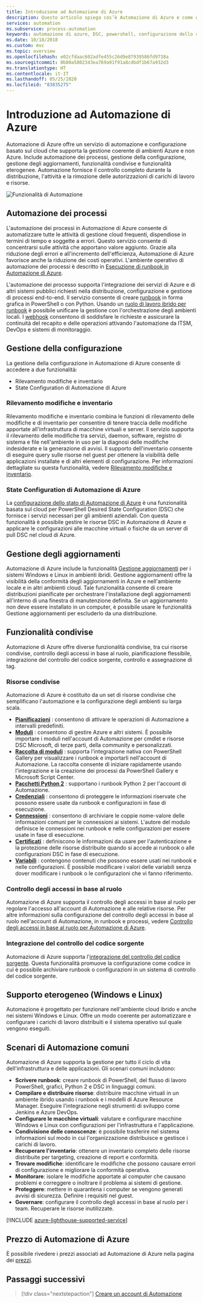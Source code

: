 ```yaml
---
title: Introduzione ad Automazione di Azure
description: Questo articolo spiega cos’è Automazione di Azure e come utilizzarla per automatizzare il ciclo di vita dell'infrastruttura e delle applicazioni.
services: automation
ms.subservice: process-automation
keywords: automazione di azure, DSC, powershell, configurazione dello stato, gestione aggiornamenti, rilevamento modifiche, DSC, inventario, runbook, python, grafico
ms.date: 10/18/2018
ms.custom: mvc
ms.topic: overview
ms.openlocfilehash: e02cfdaac602adfe455c26d9e87939586fd9738a
ms.sourcegitcommit: 0b80a5802343ea769a91f91a8cdbdf1b67a932d3
ms.translationtype: HT
ms.contentlocale: it-IT
ms.lasthandoff: 05/25/2020
ms.locfileid: "83835275"
---
```

# <a name="an-introduction-to-azure-automation"></a>Introduzione ad Automazione di Azure

Automazione di Azure offre un servizio di automazione e configurazione basato sul cloud che supporta la gestione coerente di ambienti Azure e non Azure. Include automazione dei processi, gestione della configurazione, gestione degli aggiornamenti, funzionalità condivise e funzionalità eterogenee. Automazione fornisce il controllo completo durante la distribuzione, l'attività e la rimozione delle autorizzazioni di carichi di lavoro e risorse.

![Funzionalità di Automazione](media/automation-overview/automation-overview.png)

## <a name="process-automation"></a>Automazione dei processi

L'automazione dei processi in Automazione di Azure consente di automatizzare tutte le attività di gestione cloud frequenti, dispendiose in termini di tempo e soggette a errori. Questo servizio consente di concentrarsi sulle attività che apportano valore aggiunto. Grazie alla riduzione degli errori e all'incremento dell'efficienza, Automazione di Azure favorisce anche la riduzione dei costi operativi. L'ambiente operativo di automazione dei processi è descritto in [Esecuzione di runbook in Automazione di Azure](automation-runbook-execution.md).

L'automazione dei processo supporta l'integrazione dei servizi di Azure e di altri sistemi pubblici richiesti nella distribuzione, configurazione e gestione di processi end-to-end. Il servizio consente di creare [runbook](automation-runbook-types.md) in forma grafica in PowerShell o con Python. Usando un [ruolo di lavoro ibrido per runbook](automation-hybrid-runbook-worker.md) è possibile unificare la gestione con l'orchestrazione degli ambienti locali. I [webhook](automation-webhooks.md) consentono di soddisfare le richieste e assicurare la continuità del recapito e delle operazioni attivando l'automazione da ITSM, DevOps e sistemi di monitoraggio. 

## <a name="configuration-management"></a>Gestione della configurazione

La gestione della configurazione in Automazione di Azure consente di accedere a due funzionalità:

* Rilevamento modifiche e inventario
* State Configuration di Automazione di Azure

### <a name="change-tracking-and-inventory"></a>Rilevamento modifiche e inventario

Rilevamento modifiche e inventario combina le funzioni di rilevamento delle modifiche e di inventario per consentire di tenere traccia delle modifiche apportate all'infrastruttura di macchine virtuali e server. Il servizio supporta il rilevamento delle modifiche tra servizi, daemon, software, registro di sistema e file nell'ambiente in uso per la diagnosi delle modifiche indesiderate e la generazione di avvisi. Il supporto dell'inventario consente di eseguire query sulle risorse nel guest per ottenere la visibilità delle applicazioni installate e di altri elementi di configurazione. Per informazioni dettagliate su questa funzionalità, vedere [Rilevamento modifiche e inventario](change-tracking.md).

### <a name="azure-automation-state-configuration"></a>State Configuration di Automazione di Azure

La [configurazione dello stato di Automazione di Azure](automation-dsc-overview.md) è una funzionalità basata sul cloud per PowerShell Desired State Configuration (DSC) che fornisce i servizi necessari per gli ambienti aziendali. Con questa funzionalità è possibile gestire le risorse DSC in Automazione di Azure e applicare le configurazioni alle macchine virtuali o fisiche da un server di pull DSC nel cloud di Azure. 

## <a name="update-management"></a>Gestione degli aggiornamenti

Automazione di Azure include la funzionalità [Gestione aggiornamenti](automation-update-management.md) per i sistemi Windows e Linux in ambienti ibridi. Gestione aggiornamenti offre la visibilità della conformità degli aggiornamenti in Azure e nell'ambiente locale e in altri ambienti cloud. Tale funzionalità consente di creare distribuzioni pianificate per orchestrare l'installazione degli aggiornamenti all'interno di una finestra di manutenzione definita. Se un aggiornamento non deve essere installato in un computer, è possibile usare le funzionalità Gestione aggiornamenti per escluderlo da una distribuzione.

## <a name="shared-capabilities"></a>Funzionalità condivise

Automazione di Azure offre diverse funzionalità condivise, tra cui risorse condivise, controllo degli accessi in base al ruolo, pianificazione flessibile, integrazione del controllo del codice sorgente, controllo e assegnazione di tag.

### <a name="shared-resources"></a><a name="shared-resources"></a>Risorse condivise

Automazione di Azure è costituito da un set di risorse condivise che semplificano l'automazione e la configurazione degli ambienti su larga scala.

* **[Pianificazioni](automation-schedules.md)** : consentono di attivare le operazioni di Automazione a intervalli predefiniti.
* **[Moduli](automation-integration-modules.md)** : consentono di gestire Azure e altri sistemi. È possibile importare i moduli nell'account di Automazione per cmdlet e risorse DSC Microsoft, di terze parti, della community e personalizzati.
* **[Raccolta di moduli](automation-runbook-gallery.md)** : supporta l'integrazione nativa con PowerShell Gallery per visualizzare i runbook e importarli nell'account di Automazione. La raccolta consente di iniziare rapidamente usando l'integrazione e la creazione dei processi da PowerShell Gallery e Microsoft Script Center.
* **[Pacchetti Python 2](python-packages.md)** : supportano i runbook Python 2 per l'account di Automazione.
* **[Credenziali](automation-credentials.md)** : consentono di proteggere le informazioni riservate che possono essere usate da runbook e configurazioni in fase di esecuzione.
* **[Connessioni](automation-connections.md)** : consentono di archiviare le coppie nome-valore delle informazioni comuni per le connessioni ai sistemi. L'autore del modulo definisce le connessioni nei runbook e nelle configurazioni per essere usate in fase di esecuzione.
* **[Certificati](automation-certificates.md)** : definiscono le informazioni da usare per l'autenticazione e la protezione delle risorse distribuite quando si accede ai runbook o alle configurazioni DSC in fase di esecuzione. 
* **[Variabili](automation-variables.md)** : contengono contenuti che possono essere usati nei runbook e nelle configurazioni. È possibile modificare i valori delle variabili senza dover modificare i runbook o le configurazioni che vi fanno riferimento.

### <a name="role-based-access-control"></a>Controllo degli accessi in base al ruolo

Automazione di Azure supporta il controllo degli accessi in base al ruolo per regolare l'accesso all'account di Automazione e alle relative risorse. Per altre informazioni sulla configurazione del controllo degli accessi in base al ruolo nell'account di Automazione, in runbook e processi, vedere [Controllo degli accessi in base al ruolo per Automazione di Azure](automation-role-based-access-control.md).

### <a name="source-control-integration"></a>Integrazione del controllo del codice sorgente

Automazione di Azure supporta l'[integrazione del controllo del codice sorgente](source-control-integration.md). Questa funzionalità promuove la configurazione come codice in cui è possibile archiviare runbook o configurazioni in un sistema di controllo del codice sorgente.

## <a name="heterogeneous-support-windows-and-linux"></a>Supporto eterogeneo (Windows e Linux)

Automazione è progettato per funzionare nell'ambiente cloud ibrido e anche nei sistemi Windows e Linux. Offre un modo coerente per automatizzare e configurare i carichi di lavoro distribuiti e il sistema operativo sul quale vengono eseguiti.

## <a name="common-scenarios-for-automation"></a>Scenari di Automazione comuni

Automazione di Azure supporta la gestione per tutto il ciclo di vita dell'infrastruttura e delle applicazioni. Gli scenari comuni includono:

* **Scrivere runbook**: creare runbook di PowerShell, del flusso di lavoro PowerShell, grafici, Python 2 e DSC in linguaggi comuni. 
* **Compilare e distribuire risorse**: distribuire macchine virtuali in un ambiente ibrido usando i runbook e i modelli di Azure Resource Manager. Eseguire l'integrazione negli strumenti di sviluppo come Jenkins e Azure DevOps.
* **Configurare le macchine virtuali**: valutare e configurare macchine Windows e Linux con configurazioni per l'infrastruttura e l'applicazione.
* **Condivisione delle conoscenze**: è possibile trasferire nel sistema informazioni sul modo in cui l'organizzazione distribuisce e gestisce i carichi di lavoro. 
* **Recuperare l'inventario**: ottenere un inventario completo delle risorse distribuite per targeting, creazione di report e conformità. 
* **Trovare modifiche**: identificare le modifiche che possono causare errori di configurazione e migliorare la conformità operativa.
* **Monitorare**: isolare le modifiche apportate al computer che causano problemi e correggere o inoltrare il problema ai sistemi di gestione.
* **Proteggere**: mettere in quarantena i computer se vengono generati avvisi di sicurezza. Definire i requisiti nel guest.
* **Governare**: configurare il controllo degli accessi in base al ruolo per i team. Recuperare le risorse inutilizzate.

[!INCLUDE [azure-lighthouse-supported-service](../../includes/azure-lighthouse-supported-service.md)]

## <a name="pricing-for-azure-automation"></a>Prezzo di Automazione di Azure

È possibile rivedere i prezzi associati ad Automazione di Azure nella pagina dei [prezzi](https://azure.microsoft.com/pricing/details/automation/).

## <a name="next-steps"></a>Passaggi successivi

> [!div class="nextstepaction"]
> [Creare un account di Automazione](automation-quickstart-create-account.md)
